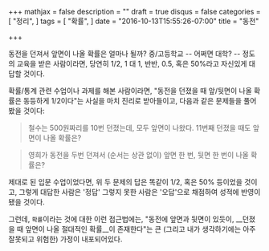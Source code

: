 +++
mathjax = false
description = ""
draft = true
disqus = false
categories = [
  "정리",
]
tags = [
  "확률",
]
date = "2016-10-13T15:55:26-07:00"
title = "동전"

+++

동전을 던져서 앞면이 나올 확률은 얼마나 될까?
중/고등학교 -- 어쩌면 대학? -- 정도의 교육을 받은 사람이라면,
당연히 1/2, 1 대 1, 반반, 0.5, 혹은 50%라고 자신있게 대답할 것이다.

확률/통계 관련 수업이나 과제를 해본 사람이라면, "동전을 던졌을 때
앞/뒷면이 나올 확률은 동등하게 1/2이다"는 사실을 마치 진리로 받아들이고,
다음과 같은 문제들을 풀어 봤을 것이다:

> 철수는 500원짜리를 10번 던졌는데, 모두 앞면이 나왔다. 11번째 던졌을 때도
> 앞면이 나올 확률은?

> 영희가 동전을 두번 던져서 (순서는 상관 없이) 앞면 한 번, 뒷면 한 번이 나올 확률은?

제대로 된 입문 수업이었다면, 위 두 문제의 답은 똑같이 1/2, 혹은 50% 등이었을
것이고, 그렇게 대답한 사람은 '정답' 그렇지 못한 사람은 '오답'으로 채점하여
성적에 반영이 됐을 것이다.

그런데, `확률`이라는 것에 대한 이런 접근법에는, "동전에 앞면과 뒷면이 있듯이,
__던졌을 때 앞면이 나올 절대적인 확률__이 존재한다"는 큰 (그리고 내가 생각하기에는
아주 잘못되고 위험한) 가정이 내포되어있다.

